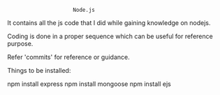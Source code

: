                          Node.js                                 


It contains all the js code that I did while gaining knowledge on nodejs.

Coding is done in a proper sequence which can be useful for reference purpose.

Refer 'commits' for reference or guidance.

Things to be installed:

npm install express
npm install mongoose
npm install ejs
